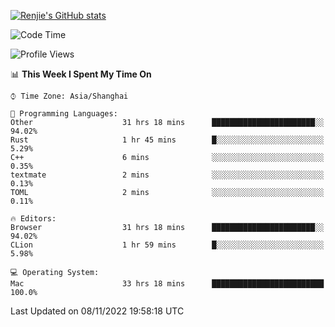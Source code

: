[![Renjie's GitHub stats](https://github-readme-stats.vercel.app/api?username=liurenjie1024&show_icons=true&theme=chartreuse-dark)](https://github.com/anuraghazra/github-readme-stats)

<!--START_SECTION:waka-->
![Code Time](http://img.shields.io/badge/Code%20Time-312%20hrs%2042%20mins-blue)

![Profile Views](http://img.shields.io/badge/Profile%20Views-20-blue)

📊 **This Week I Spent My Time On** 

```text
⌚︎ Time Zone: Asia/Shanghai

💬 Programming Languages: 
Other                    31 hrs 18 mins      ███████████████████████░░   94.02% 
Rust                     1 hr 45 mins        █░░░░░░░░░░░░░░░░░░░░░░░░   5.29% 
C++                      6 mins              ░░░░░░░░░░░░░░░░░░░░░░░░░   0.35% 
textmate                 2 mins              ░░░░░░░░░░░░░░░░░░░░░░░░░   0.13% 
TOML                     2 mins              ░░░░░░░░░░░░░░░░░░░░░░░░░   0.11%

🔥 Editors: 
Browser                  31 hrs 18 mins      ███████████████████████░░   94.02% 
CLion                    1 hr 59 mins        █░░░░░░░░░░░░░░░░░░░░░░░░   5.98%

💻 Operating System: 
Mac                      33 hrs 18 mins      █████████████████████████   100.0%

```


 Last Updated on 08/11/2022 19:58:18 UTC
<!--END_SECTION:waka-->

